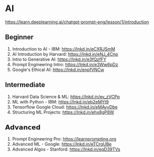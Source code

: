 # AI

https://learn.deeplearning.ai/chatgpt-prompt-eng/lesson/1/introduction 

## Beginner

1. Introduction to AI - IBM: https://lnkd.in/eCXRJSmM 
2. AI Introduction by Harvard: https://lnkd.in/eNJ_4Cnp 
3. Intro to Generative AI: https://lnkd.in/e3fQzfFY 
4. Prompt Engineering Intro: https://lnkd.in/e3Ww6pDz 
5. Google's Ethical AI: https://lnkd.in/enpfVNCw 

## Intermediate

1.  Harvard Data Science & ML: https://lnkd.in/ev_zVCPp 
2.  ML with Python - IBM: https://lnkd.in/eb2eMYt9 
3.  Tensorflow Google Cloud: https://lnkd.in/eMAyvDbe 
4.  Structuring ML Projects: https://lnkd.in/ehx8gP8W 

## 𝗔𝗱𝘃𝗮𝗻𝗰𝗲𝗱

1.  Prompt Engineering Pro: https://learnprompting.org 
1.  Advanced ML - Google: https://lnkd.in/eTCrgUBe 
5.  Advanced Algos - Stanford: https://lnkd.in/eqD39TVs 

